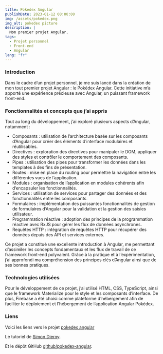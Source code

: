 ```yaml
---
title: Pokedex Angular
publishDate: 2023-01-12 00:00:00
img: /assets/pokedex.png
img_alt: pokedex picture
description: |
  Mon premier projet Angular.
tags:
  - Projet personnel
  - Front-end
  - Angular
lang: "fr"
---
```


### Introduction

Dans le cadre d’un projet personnel, je me suis lancé dans la création de mon tout premier projet Angular : le Pokédex Angular. Cette initiative m’a apporté une expérience précieuse avec Angular, un puissant framework front-end.

### Fonctionnalités et concepts que j’ai appris

Tout au long du développement, j’ai exploré plusieurs aspects d’Angular, notamment :

* Composants : utilisation de l’architecture basée sur les composants d’Angular pour créer des éléments d’interface modulaires et réutilisables.
* Directives : exploration des directives pour manipuler le DOM, appliquer des styles et contrôler le comportement des composants.
* Pipes : utilisation des pipes pour transformer les données dans les templates à des fins de présentation.
* Routes : mise en place du routing pour permettre la navigation entre les différentes vues de l’application.
* Modules : organisation de l’application en modules cohérents afin d’encapsuler les fonctionnalités.
* Services : utilisation de services pour partager des données et des fonctionnalités entre les composants.
* Formulaires : implémentation des puissantes fonctionnalités de gestion de formulaires d’Angular pour la validation et la gestion des saisies utilisateur.
* Programmation réactive : adoption des principes de la programmation réactive avec RxJS pour gérer les flux de données asynchrones.
* Requêtes HTTP : intégration de requêtes HTTP pour récupérer des données depuis des API et services externes.
  
Ce projet a constitué une excellente introduction à Angular, me permettant d’assimiler les concepts fondamentaux et les flux de travail de ce framework front-end polyvalent. Grâce à la pratique et à l’expérimentation, j’ai approfondi ma compréhension des principes clés d’Angular ainsi que de ses bonnes pratiques.

### Technologies utilisées

Pour le développement de ce projet, j’ai utilisé HTML, CSS, TypeScript, ainsi que le framework Materialize pour le style et les composants d’interface. De plus, Firebase a été choisi comme plateforme d’hébergement afin de faciliter le déploiement et l’hébergement de l’application Angular Pokédex.

### Liens

Voici les liens vers le projet [pokedex angular](https://pokedex-angular-58709.web.app/pokemons)

Le tutoriel de [Simon Dierny](https://www.youtube.com/watch?v=DTIYVffhJuU&t=22316s).

Et le dépôt GitHub [github/pokedex-angular](https://github.com/AlexandreMoreau2002/Pokedex-angular).
